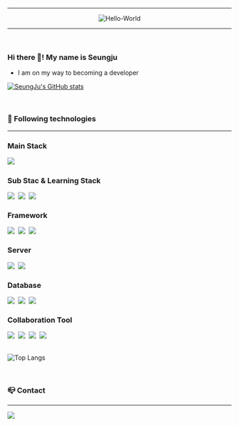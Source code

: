 
-----
<div align="center">

  ![Hello-World](https://github.com/bearkuang/bearkuang/assets/137677440/99fc9c76-d648-4a7a-8cf4-94fff8a81218)

</div>
<div align="left">

-----
<br>

### Hi there 👋! My name is Seungju
- I am on my way to becoming a developer

[![SeungJu's GitHub stats](https://github-readme-stats.vercel.app/api?username=bearkuang&include_all_commits=true&show_icons=true&theme=dracula)](https://github.com/anuraghazra/github-readme-stats)

<br>

### 🔨 Following technologies
---
<div align="left">
  <h3 align="left">Main Stack</h3>
  <img src="https://img.shields.io/badge/Java-20232a?style=for-the-badge&logo=OpenJDK&logoColor=white"/>&nbsp
  <br>
  <h3 align="left">Sub Stac & Learning Stack</h3>
  <img src="https://img.shields.io/badge/JavaScript-20232a.svg?style=for-the-badge&logo=javascript&logoColor=F7DF1E" />&nbsp
  <img src="https://img.shields.io/badge/react-20232a.svg?style=for-the-badge&logo=react&logoColor=61DAFB" />&nbsp
  <img src="https://img.shields.io/badge/Python-20232a.svg?style=for-the-badge&logo=python&logoColor=3776AB" />
  <h3 align="left">Framework</h3>
  <img src="https://img.shields.io/badge/Spring-20232a.svg?style=for-the-badge&logo=spring&logoColor=6DB33F" />&nbsp
  <img src="https://img.shields.io/badge/Spring Boot-20232a.svg?style=for-the-badge&logo=spring boot&logoColor=6DB33F" />&nbsp
  <img src="https://img.shields.io/badge/TailwindCSS-20232a.svg?style=for-the-badge&logo=tailwindcss&logoColor=06B6D4" />
  <h3 align="left">Server</h3>
  <img src="https://img.shields.io/badge/Apache Tomcat-20232a.svg?style=for-the-badge&logo=apachetomcat&logoColor=white" />&nbsp
  <img src="https://img.shields.io/badge/Amazon AWS-20232a.svg?style=for-the-badge&logo=amazon aws&logoColor=white" />&nbsp
  <h3 align="left">Database</h3>
  <img src="https://img.shields.io/badge/Maria-20232a?style=for-the-badge&logo=mariadb&logoColor=white">&nbsp
  <img src="https://img.shields.io/badge/Oracle-20232a?style=for-the-badge&logo=oracle&logoColor=white">&nbsp
  <img src="https://img.shields.io/badge/mysql-20232a?style=for-the-badge&logo=mysql&logoColor=white">
  <h3 align="left">Collaboration Tool</h3>
  <img src="https://img.shields.io/badge/GitHub-20232a?style=for-the-badge&logo=github&logoColor=white">&nbsp
  <img src="https://img.shields.io/badge/Slack-20232a?style=for-the-badge&logo=slack&logoColor=white">&nbsp
  <img src="https://img.shields.io/badge/Figma-20232a?style=for-the-badge&logo=figma&logoColor=white">&nbsp
  <img src="https://img.shields.io/badge/Notion-20232a?style=for-the-badge&logo=notion&logoColor=white">
</div>

<br>

![Top Langs](https://github-readme-stats.vercel.app/api/top-langs/?username=bearkuang&layout=compact)

<br>

### 📪 Contact
---
<div style="display:flex; flex-direction:row;">
  <a href="mailto:ori178205@gmail.com">
      <img src="https://img.shields.io/badge/Gmail-EA4335?style=for-the-badge&logo=Gmail&logoColor=white"> 
 </a>
</div>
 




<!--
**bearkuang/bearkuang** is a ✨ _special_ ✨ repository because its `README.md` (this file) appears on your GitHub profile.

Here are some ideas to get you started:

- 🔭 I’m currently working on ...
- 🌱 I’m currently learning ...
- 👯 I’m looking to collaborate on ...
- 🤔 I’m looking for help with ...
- 💬 Ask me about ...
- 📫 How to reach me: ...
- 😄 Pronouns: ...
- ⚡ Fun fact: ...
-->
